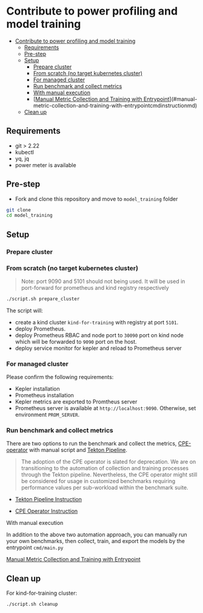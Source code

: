 # Contribute to power profiling and model training

<!--toc:start-->
- [Contribute to power profiling and model training](#contribute-to-power-profiling-and-model-training)
  - [Requirements](#requirements)
  - [Pre-step](#pre-step)
  - [Setup](#setup)
    - [Prepare cluster](#prepare-cluster)
    - [From scratch (no target kubernetes cluster)](#from-scratch-no-target-kubernetes-cluster)
    - [For managed cluster](#for-managed-cluster)
    - [Run benchmark and collect metrics](#run-benchmark-and-collect-metrics)
    - [With manual execution](#with-manual-execution)
    - [[Manual Metric Collection and Training with Entrypoint](./cmd_instruction.md)](#manual-metric-collection-and-training-with-entrypointcmdinstructionmd)
  - [Clean up](#clean-up)
<!--toc:end-->

## Requirements

- git > 2.22
- kubectl
- yq, jq
- power meter is available

## Pre-step

- Fork and clone this repository and move to `model_training` folder

```bash
git clone
cd model_training
```

## Setup

### Prepare cluster

### From scratch (no target kubernetes cluster)

> Note: port 9090 and 5101 should not being used. It will be used in port-forward for prometheus and kind registry respectively

  ```bash
  ./script.sh prepare_cluster
  ```

The script will:

- create a kind cluster `kind-for-training` with registry at port `5101`.
- deploy Prometheus.
- deploy Prometheus RBAC and node port to `30090` port on kind node which will be forwarded to `9090` port on the host.
- deploy service monitor for kepler and reload to Prometheus server

### For managed cluster

Please confirm the following requirements:

- Kepler installation
- Prometheus installation
- Kepler metrics are exported to Promtheus server
- Prometheus server is available at `http://localhost:9090`. Otherwise, set environment `PROM_SERVER`.

### Run benchmark and collect metrics

There are two options to run the benchmark and collect the metrics, [CPE-operator](https://github.com/IBM/cpe-operator) with manual script and [Tekton Pipeline](https://github.com/tektoncd/pipeline).

> The adoption of the CPE operator is slated for deprecation. We are on transitioning to the automation of collection and training processes through the Tekton pipeline. Nevertheless, the CPE operator might still be considered for usage in customized benchmarks requiring performance values per sub-workload within the benchmark suite.

- [Tekton Pipeline Instruction](./tekton/README.md)

- [CPE Operator Instruction](./cpe_script_instruction.md)

With manual execution

In addition to the above two automation approach, you can manually run your own benchmarks, then collect, train, and export the models by the entrypoint `cmd/main.py`

[Manual Metric Collection and Training with Entrypoint](./cmd_instruction.md)

## Clean up

For kind-for-training cluster:

```bash
./script.sh cleanup
```
